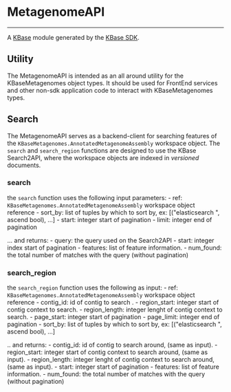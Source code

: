 
# MetagenomeAPI
---

A [KBase](https://kbase.us) module generated by the [KBase SDK](https://github.com/kbase/kb_sdk).


## Utility

The MetagenomeAPI is intended as an all around utility for the KBaseMetagenomes object types. It should be used for FrontEnd services and other non-sdk application code to interact with KBaseMetagenomes types.

## Search

The MetagenomeAPI serves as a backend-client for searching features of the `KBaseMetagenomes.AnnotatedMetagenomeAssembly` workspace object. The `search` and `search_region` functions are designed to use the KBase Search2API, where the workspace objects are indexed in _versioned_ documents.

### search
the `search` function uses the following input parameters:
	- ref: `KBaseMetagenomes.AnnotatedMetagenomeAssembly` workspace object reference
    - sort_by: list of tuples by which to sort by, ex: [("elasticsearch ", ascend bool), ...]
    - start: integer start of pagination
    - limit: integer end of pagination

... and returns:
    - query: the query used on the Search2API
    - start: integer index start of pagination
    - features: list of feature information.
    - num_found: the total number of matches with the query (without pagination)


### search_region
the `search_region` function uses the following as input:
	- ref: `KBaseMetagenomes.AnnotatedMetagenomeAssembly` workspace object reference
    - contig_id: id of contig to search .
    - region_start: integer start of contig context to search.
    - region_length: integer lenght of contig context to search.
    - page_start: integer start of pagination
    - page_limit: integer end of pagination
    - sort_by: list of tuples by which to sort by, ex: [("elasticsearch ", ascend bool), ...]

.. and returns:
    - contig_id: id of contig to search around, (same as input).
    - region_start: integer start of contig context to search around, (same as input).
    - region_length: integer lenght of contig context to search around, (same as input).
    - start: integer start of pagination
    - features: list of feature information.
    - num_found: the total number of matches with the query (without pagination)
